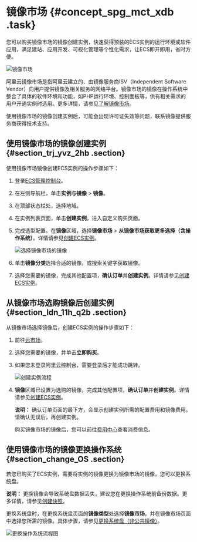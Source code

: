 # 镜像市场 {#concept_spg_mct_xdb .task}

您可以购买镜像市场的镜像创建实例，快速获得预装的ECS实例的运行环境或软件应用，满足建站、应用开发、可视化管理等个性化需求，让ECS即开即用，省时方便。

![镜像市场](http://static-aliyun-doc.oss-cn-hangzhou.aliyuncs.com/assets/img/9711/15657618844649_zh-CN.png)

阿里云镜像市场是指阿里云建立的、由镜像服务商ISV（Independent Software Vendor）向用户提供镜像及相关服务的网络平台。镜像市场的镜像在操作系统中整合了具体的软件环境和功能，如PHP运行环境、控制面板等，供有相关需求的用户开通实例时选用。更多详情，请参见[了解镜像市场](https://help.aliyun.com/knowledge_detail/41987.html)。

使用镜像市场的镜像创建实例后，可能会出现许可证失效等问题，联系镜像提供服务商获得技术支持。

## 使用镜像市场的镜像创建实例 {#section_trj_yvz_2hb .section}

使用镜像市场镜像创建ECS实例的操作步骤如下：

1.  登录[ECS管理控制台](https://ecs.console.aliyun.com)。
2.  在左侧导航栏，单击**实例与镜像** \> **镜像**。
3.  在顶部状态栏处，选择地域。
4.  在实例列表页面，单击**创建实例**，进入自定义购买页面。
5.  完成选型配置。在**镜像**区域，选择**镜像市场** \> **从镜像市场获取更多选择（含操作系统）**。详情请参见[创建ECS实例](../cn.zh-CN/个人版快速入门/创建ECS实例.md#)。 

    ![选择镜像市场的镜像](http://static-aliyun-doc.oss-cn-hangzhou.aliyuncs.com/assets/img/9711/156576188432602_zh-CN.png)

6.  单击**镜像分类**选择合适的镜像，或搜索关键字获取镜像。
7.  选择您需要的镜像，完成其他配置项，**确认订单**并**创建实例**。详情请参见[创建ECS实例](../cn.zh-CN/个人版快速入门/创建ECS实例.md#)。

## 从镜像市场选购镜像后创建实例 {#section_ldn_11h_q2b .section}

从镜像市场选择镜像后，创建ECS实例的操作步骤如下：

1.  前往[云市场](https://market.aliyun.com/products/)。
2.  选择您需要的镜像，并单击**立即购买**。
3.  如果您未登录阿里云控制台，需要登录后才能成功跳转。 

    ![创建实例流程](http://static-aliyun-doc.oss-cn-hangzhou.aliyuncs.com/assets/img/9711/15657618844653_zh-CN.png)

4.  **镜像**区域已设置为选购的镜像，完成其他配置项，**确认订单**并**创建实例**。详情请参见[创建ECS实例](../cn.zh-CN/个人版快速入门/创建ECS实例.md#)。 

    **说明：** 确认订单页面的最下方，会显示创建实例所需的配置费用和镜像费用。请确认无误后，再创建实例。

    购买镜像市场的镜像后，您可以前往[费用中心](https://expense.console.aliyun.com/)查看消费信息。


## 使用镜像市场的镜像更换操作系统 {#section_change_OS .section}

若您已购买了ECS实例，需要将实例的镜像更换为镜像市场的镜像，您可以更换系统盘。

**说明：** 更换镜像会导致系统盘数据丢失，建议您在更换操作系统前备份数据。更多详情，请参见[创建快照](cn.zh-CN/快照/使用快照/创建快照.md#)。

更换系统盘时，在更换系统盘页面的**镜像类型**处选择**镜像市场**，并在镜像市场页面中选择您所需的镜像。具体步骤，请参见[更换系统盘（非公共镜像）](cn.zh-CN/块存储/云盘/更换系统盘/更换系统盘（非公共镜像）.md#)。

![更换操作系统流程图](http://static-aliyun-doc.oss-cn-hangzhou.aliyuncs.com/assets/img/9711/15657618844654_zh-CN.png)

